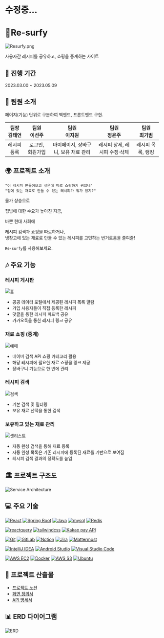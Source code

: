 # 수정중...

# 📜Re-surfy

![Resurfy.png](resurfy/src/main/webapp/resources/assets/horizontal_logo.png)

사용자간 레시피를 공유하고, 쇼핑을 중계하는 사이트

## 📅 진행 기간

2023.03.00 ~ 2023.05.09

## 🤝 팀원 소개

페이지(기능) 단위로 구분하여 백엔드, 프론트엔드 구현.

|                      팀장<br>김태언                      |                   팀원<br>이선주                   |                      팀원<br>이지원                       |                  팀원<br>정윤주                  |                         팀원<br>최기범                          |
| :------------------------------------------------------: | :------------------------------------------------: | :-------------------------------------------------------: | :----------------------------------------------: | :-------------------------------------------------------------: |
| 레시피 등록 | 로그인, 회원가입 | 마이페이지, 장바구니, 보유 재료 관리 | 레시피 상세, 레시피 수정·삭제 | 레시피 목록, 랭킹

## 🌍 프로젝트 소개

`"이 레시피 만들어보고 싶은데 따로 쇼핑하기 귀찮네"`<br/>
`"집에 있는 재료로 만들 수 있는 레시피가 뭐가 있지?"`

 물가 상승으로 
 
 집밥에 대한 수요가 높아진 지금,

 바쁜 현대 사회에 
 
 레시피 검색과 쇼핑을 따로하거나, <br/>냉장고에 있는 재료로 만들 수 있는 레시피를 고민하는 번거로움을 줄여줄!

 `Re-surfy`를 사용해보세요.

## 🎶 주요 기능

### 레시피 게시판

![홈](/img/홈.gif)

- 공공 데이터 포털에서 제공된 레시피 목록 열람
- 가입 사용자들이 직접 등록한 레시피
- 댓글을 통한 레시피 피드백 공유
- 카카오톡을 통한 레시피 링크 공유

### 재료 쇼핑 (중계)

![예매](/img/예매.gif)

- 네이버 검색 API 쇼핑 카테고리 활용
- 해당 레시피에 필요한 재료 쇼핑몰 링크 제공
- 장바구니 기능으로 한 번에 관리 

### 레시피 검색

![검색](/img/검색.gif)

- 기본 검색 및 필터링
- 보유 재료 선택을 통한 검색

### 보유하고 있는 재료 관리

![셋리스트](/img/셋리스트.gif)

- 자동 완성 검색을 통해 재료 등록
- 자동 완성 목록은 기존 레시피에 등록된 재료를 기반으로 보여짐
- 레시피 검색 결과의 정확도를 높임

## 🏛️ 프로젝트 구조도

![Service Architecture](./img/architecture.png)

## 💻 주요 기술

[![React](https://img.shields.io/badge/react-18.2.0-blue?style=flat&logo=react)](https://ko.legacy.reactjs.org/)
[![Spring Boot](https://img.shields.io/badge/Spring_Boot-3.2.3-green?style=flat&logo=spring)](https://spring.io/projects/spring-boot)
[![Java](https://img.shields.io/badge/Java-17-orange?style=flat&logo=java)](https://www.oracle.com/java/)
[![mysql](https://img.shields.io/badge/mysql-8.3.0-4479A1?style=flat&logo=mysql)](https://mysql.com/)
[![Redis](https://img.shields.io/badge/Redis-7.2.4-red?style=flat&logo=redis)](https://redis.io/)

[![reactquery](https://img.shields.io/badge/reactquery-3.39.3-FF4154?style=flat&logo=reactquery)](https://tanstack.com/query/v4/docs/framework/react/overview)
[![tailwindcss](https://img.shields.io/badge/tailwindcss-3.4.1-06B6D4?style=flat&logo=tailwindcss)](https://tailwindcss.com/)
[![Kakao pay API](https://img.shields.io/badge/API-Kakao_Pay-FFCD00?style=flat)](https://developers.kakao.com/product/kakaoPay)

[![Git](https://img.shields.io/badge/Git-gray?style=flat&logo=git)](https://git-scm.com/)
[![GitLab](https://img.shields.io/badge/GitLab-gray?style=flat&logo=gitlab)](https://about.gitlab.com/)
[![Notion](https://img.shields.io/badge/Notion-gray?style=flat&logo=notion)](https://www.notion.so/)
[![Jira](https://img.shields.io/badge/Jira-gray?style=flat&logo=jira)](https://www.atlassian.com/software/jira)
[![Mattermost](https://img.shields.io/badge/Mattermost-gray?style=flat&logo=mattermost)](https://mattermost.com/)

[![IntelliJ IDEA](https://img.shields.io/badge/IntelliJ_IDEA-2023.3.2-red?style=flat&logo=intellij-idea)](https://www.jetbrains.com/idea/)
[![Android Studio](https://img.shields.io/badge/Android_Studio-2023.1.1-green?style=flat&logo=android-studio)](https://developer.android.com/studio)
[![Visual Studio Code](https://img.shields.io/badge/Visual%20Studio%20Code-1.85.1-blue.svg?style=flat&logo=visual-studio-code)](https://code.visualstudio.com/)

[![AWS EC2](https://img.shields.io/badge/AWS_EC2-gray?style=flat&logo=amazon-aws)](https://aws.amazon.com/ec2/)
[![Docker](https://img.shields.io/badge/Docker-24.0.7-blue?style=flat&logo=docker)](https://www.docker.com/)
[![AWS S3](https://img.shields.io/badge/AWS_S3-gray?style=flat&logo=amazon-s3)](https://aws.amazon.com/s3/)
[![Ubuntu](https://img.shields.io/badge/Ubuntu-20.04.06-purple?style=flat&logo=ubuntu)](https://ubuntu.com/)


## 📃 프로젝트 산출물

- [프로젝트 노션]()
- [화면 정의서]()
- [API 명세서]()

## 📊 ERD 다이어그램
![ERD](/img/ERD.png)


